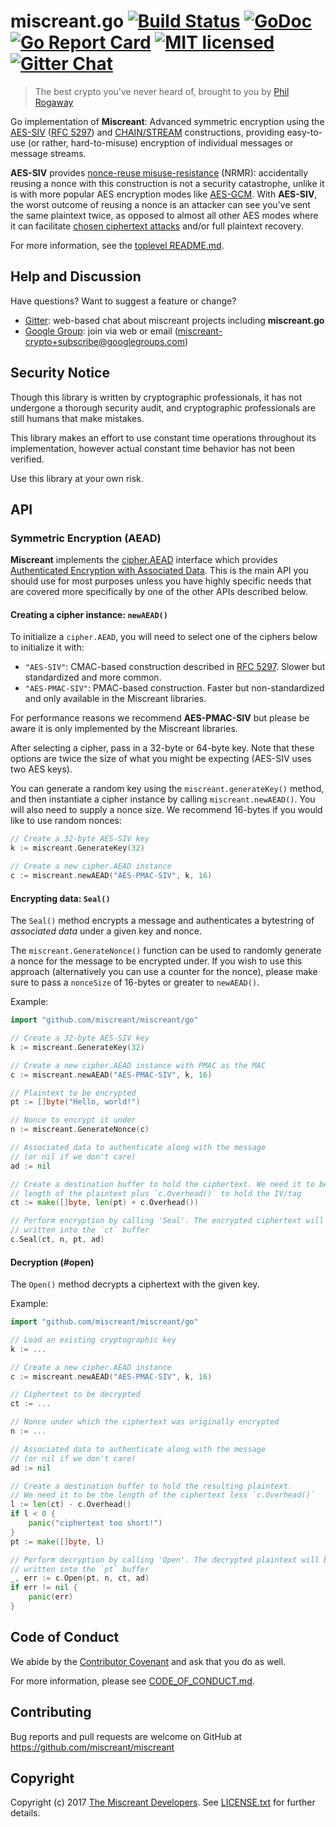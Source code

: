 # miscreant.go [![Build Status][build-shield]][build-link] [![GoDoc][godoc-shield]][godoc-link] [![Go Report Card][goreport-shield]][goreport-link] [![MIT licensed][license-shield]][license-link] [![Gitter Chat][gitter-image]][gitter-link]

[build-shield]: https://secure.travis-ci.org/miscreant/miscreant.svg?branch=master
[build-link]: http://travis-ci.org/miscreant/miscreant
[godoc-shield]: https://godoc.org/github.com/miscreant/miscreant/go?status.svg
[godoc-link]: https://godoc.org/github.com/miscreant/miscreant/go
[goreport-shield]: https://goreportcard.com/badge/github.com/miscreant/miscreant
[goreport-link]: https://goreportcard.com/report/github.com/miscreant/miscreant
[license-shield]: https://img.shields.io/badge/license-MIT-blue.svg
[license-link]: https://github.com/miscreant/miscreant/blob/master/LICENSE.txt
[gitter-image]: https://badges.gitter.im/badge.svg
[gitter-link]: https://gitter.im/miscreant/Lobby

> The best crypto you've never heard of, brought to you by [Phil Rogaway]

Go implementation of **Miscreant**: Advanced symmetric encryption using the
[AES-SIV] ([RFC 5297]) and [CHAIN/STREAM] constructions, providing easy-to-use
(or rather, hard-to-misuse) encryption of individual messages or message
streams.

**AES-SIV** provides [nonce-reuse misuse-resistance] (NRMR): accidentally
reusing a nonce with this construction is not a security catastrophe,
unlike it is with more popular AES encryption modes like [AES-GCM].
With **AES-SIV**, the worst outcome of reusing a nonce is an attacker
can see you've sent the same plaintext twice, as opposed to almost all other
AES modes where it can facilitate [chosen ciphertext attacks] and/or
full plaintext recovery.

For more information, see the [toplevel README.md].

[Phil Rogaway]: https://en.wikipedia.org/wiki/Phillip_Rogaway
[AES-SIV]: https://www.iacr.org/archive/eurocrypt2006/40040377/40040377.pdf
[RFC 5297]: https://tools.ietf.org/html/rfc5297
[CHAIN/STREAM]: http://web.cs.ucdavis.edu/~rogaway/papers/oae.pdf
[nonce-reuse misuse-resistance]: https://www.lvh.io/posts/nonce-misuse-resistance-101.html
[AES-GCM]: https://en.wikipedia.org/wiki/Galois/Counter_Mode
[chosen ciphertext attacks]: https://en.wikipedia.org/wiki/Chosen-ciphertext_attack
[toplevel README.md]: https://github.com/miscreant/miscreant/blob/master/README.md

## Help and Discussion

Have questions? Want to suggest a feature or change?

* [Gitter]: web-based chat about miscreant projects including **miscreant.go**
* [Google Group]: join via web or email ([miscreant-crypto+subscribe@googlegroups.com])

[Gitter]: https://gitter.im/miscreant/Lobby
[Google Group]: https://groups.google.com/forum/#!forum/miscreant-crypto
[miscreant-crypto+subscribe@googlegroups.com]: mailto:miscreant-crypto+subscribe@googlegroups.com?subject=subscribe

## Security Notice

Though this library is written by cryptographic professionals, it has not
undergone a thorough security audit, and cryptographic professionals are still
humans that make mistakes.

This library makes an effort to use constant time operations throughout its
implementation, however actual constant time behavior has not been verified.

Use this library at your own risk.

## API

### Symmetric Encryption (AEAD)

**Miscreant** implements the [cipher.AEAD] interface which provides
[Authenticated Encryption with Associated Data]. This is the main API you
should use for most purposes unless you have highly specific needs that are
covered more specifically by one of the other APIs described below.

#### Creating a cipher instance: `newAEAD()`

To initialize a `cipher.AEAD`, you will need to select one of the ciphers
below to initialize it with:

* `"AES-SIV"`: CMAC-based construction described in [RFC 5297]. Slower but
  standardized and more common.
* `"AES-PMAC-SIV"`: PMAC-based construction. Faster but non-standardized and
  only available in the Miscreant libraries.

For performance reasons we recommend **AES-PMAC-SIV** but please be aware it
is only implemented by the Miscreant libraries.

After selecting a cipher, pass in a 32-byte or 64-byte key. Note that these
options are twice the size of what you might be expecting (AES-SIV uses two
AES keys).

You can generate a random key using the `miscreant.generateKey()` method, and
then instantiate a cipher instance by calling `miscreant.newAEAD()`. You will
also need to supply a nonce size. We recommend 16-bytes if you would like to
use random nonces:

```go
// Create a 32-byte AES-SIV key
k := miscreant.GenerateKey(32)

// Create a new cipher.AEAD instance
c := miscreant.newAEAD("AES-PMAC-SIV", k, 16)
```

[cipher.AEAD]: https://golang.org/pkg/crypto/cipher/#AEAD
[Authenticated Encryption with Associated Data]: https://en.wikipedia.org/wiki/Authenticated_encryption

#### Encrypting data: `Seal()`

The `Seal()` method encrypts a message and authenticates a bytestring of
*associated data* under a given key and nonce.

The `miscreant.GenerateNonce()` function can be used to randomly generate a
nonce for the message to be encrypted under. If you wish to use this approach
(alternatively you can use a counter for the nonce), please make sure to pass
a `nonceSize` of 16-bytes or greater to `newAEAD()`.

Example:

```go
import "github.com/miscreant/miscreant/go"

// Create a 32-byte AES-SIV key
k := miscreant.GenerateKey(32)

// Create a new cipher.AEAD instance with PMAC as the MAC
c := miscreant.newAEAD("AES-PMAC-SIV", k, 16)

// Plaintext to be encrypted
pt := []byte("Hello, world!")

// Nonce to encrypt it under
n := miscreant.GenerateNonce(c)

// Associated data to authenticate along with the message
// (or nil if we don't care)
ad := nil

// Create a destination buffer to hold the ciphertext. We need it to be the
// length of the plaintext plus `c.Overhead()` to hold the IV/tag
ct := make([]byte, len(pt) + c.Overhead())

// Perform encryption by calling 'Seal'. The encrypted ciphertext will be
// written into the `ct` buffer
c.Seal(ct, n, pt, ad)
```

#### Decryption (#open)

The `Open()` method decrypts a ciphertext with the given key.

Example:

```go
import "github.com/miscreant/miscreant/go"

// Load an existing cryptographic key
k := ...

// Create a new cipher.AEAD instance
c := miscreant.newAEAD("AES-PMAC-SIV", k, 16)

// Ciphertext to be decrypted
ct := ...

// Nonce under which the ciphertext was originally encrypted
n := ...

// Associated data to authenticate along with the message
// (or nil if we don't care)
ad := nil

// Create a destination buffer to hold the resulting plaintext.
// We need it to be the length of the ciphertext less `c.Overhead()`
l := len(ct) - c.Overhead()
if l < 0 {
    panic("ciphertext too short!")
}
pt := make([]byte, l)

// Perform decryption by calling 'Open'. The decrypted plaintext will be
// written into the `pt` buffer
_, err := c.Open(pt, n, ct, ad)
if err != nil {
    panic(err)
}
```

## Code of Conduct

We abide by the [Contributor Covenant][cc] and ask that you do as well.

For more information, please see [CODE_OF_CONDUCT.md].

[cc]: https://contributor-covenant.org
[CODE_OF_CONDUCT.md]: https://github.com/miscreant/miscreant/blob/master/CODE_OF_CONDUCT.md

## Contributing

Bug reports and pull requests are welcome on GitHub at https://github.com/miscreant/miscreant

## Copyright

Copyright (c) 2017 [The Miscreant Developers][AUTHORS].
See [LICENSE.txt] for further details.

[AUTHORS]: https://github.com/miscreant/miscreant/blob/master/AUTHORS.md
[LICENSE.txt]: https://github.com/miscreant/miscreant/blob/master/LICENSE.txt

